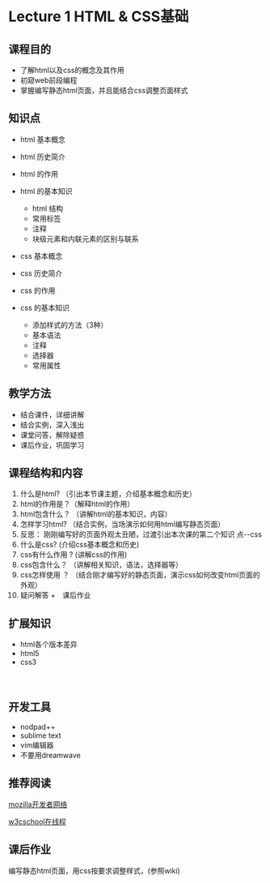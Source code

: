 Lecture 1 HTML & CSS基础
============
## 课程目的
* 了解html以及css的概念及其作用
* 初窥web前段编程
* 掌握编写静态html页面，并且能结合css调整页面样式

## 知识点
* html 基本概念
* html 历史简介
* html 的作用
* html 的基本知识
	* html 结构
	* 常用标签
	* 注释
	* 块级元素和内联元素的区别与联系
	      

* css 基本概念
* css 历史简介
* css 的作用
* css 的基本知识
	* 添加样式的方法（3种）
	* 基本语法
	* 注释
	* 选择器
	* 常用属性

## 教学方法
* 结合课件，详细讲解
* 结合实例，深入浅出
* 课堂问答，解除疑惑
* 课后作业，巩固学习

## 课程结构和内容
1. 什么是html? （引出本节课主题，介绍基本概念和历史）
2. html的作用是？（解释html的作用）
3. html包含什么？ （讲解html的基本知识，内容）
4. 怎样学习html? （结合实例，当场演示如何用html编写静态页面）
5. 反思： 刚刚编写好的页面外观太丑陋，过渡引出本次课的第二个知识     点--css
6. 什么是css? (介绍css基本概念和历史)
7. css有什么作用 ? (讲解css的作用)
8. css包含什么？ （讲解相关知识，语法，选择器等） 
9. css怎样使用 ？ （结合刚才编写好的静态页面，演示css如何改变html页面的外观）
10. 疑问解答 +　课后作业


## 扩展知识
* html各个版本差异
* html5
* css3

　
## 开发工具
* nodpad++
* sublime text
* vim编辑器
* 不要用dreamwave

## 推荐阅读
[mozilla开发者网络](https://developer.mozilla.org/zh-CN/)

[w3cschool在线程](http://www.w3school.com.cn/html/index.asp)

## 课后作业
编写静态html页面，用css按要求调整样式，(参照wiki)
